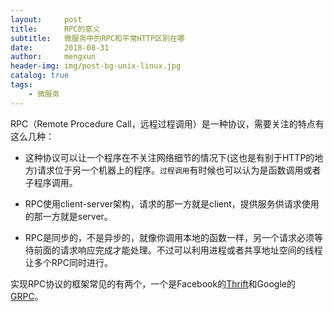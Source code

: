 ```yaml
---
layout:     post
title:      RPC的意义
subtitle:   微服务中的RPC和平常HTTP区别在哪
date:       2018-08-31
author:     mengxun
header-img: img/post-bg-unix-linux.jpg
catalog: true
tags:
    - 微服务
---
```


RPC（Remote Procedure Call，远程过程调用）是一种协议，需要关注的特点有这么几种：

- 这种协议可以让一个程序在不关注网络细节的情况下(这也是有别于HTTP的地方)请求位于另一个机器上的程序。`过程调用`有时候也可以认为是函数调用或者子程序调用。

- RPC使用client-server架构，请求的那一方就是client，提供服务供请求使用的那一方就是server。

- RPC是同步的，不是异步的，就像你调用本地的函数一样，另一个请求必须等待前面的请求响应完成才能处理。不过可以利用进程或者共享地址空间的线程让多个RPC同时进行。

实现RPC协议的框架常见的有两个，一个是Facebook的[Thrift](https://thrift.apache.org/)和Google的[GRPC](https://grpc.io/)。





